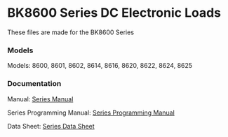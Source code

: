 # BK8600 Series DC Electronic Loads
These files are made for the BK8600 Series

### Models
Models: 8600, 8601, 8602, 8614, 8616, 8620, 8622, 8624, 8625

### Documentation
Manual: [Series Manual](https://bkpmedia.s3.amazonaws.com/downloads/manuals/en-us/8600_Series_manual.pdf)

<IF SEPARATE> Series Programming Manual: [Series Programming Manual](https://bkpmedia.s3.amazonaws.com/downloads/programming_manuals/en-us/8600_Series_programming_manual.pdf)
  
Data Sheet: [Series Data Sheet](https://bkpmedia.s3.amazonaws.com/downloads/datasheets/en-us/8600_Series_datasheet.pdf)
